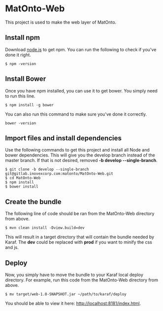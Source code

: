 # MatOnto-Web

This project is used to make the web layer of MatOnto.

## Install npm

Download [node.js](https://nodejs.org/en/) to get npm. You can run the following to check if you've done it right.

```
$ npm -version
```

## Install Bower

Once you have npm installed, you can use it to get bower. You simply need to run this line.

```
$ npm install -g bower
```

You can also run this command to make sure you've done it correctly.

```
bower -version
```

## Import files and install dependencies

Use the following commands to get this project and install all Node and bower dependencies. This will give you the develop branch instead of the master branch. If that is not desired, removed **-b develop --single-branch**.

```
$ git clone -b develop --single-branch git@gitlab.inovexcorp.com:matonto/MatOnto-Web.git
$ cd MatOnto-Web
$ npm install
$ bower install
```

## Create the bundle

The following line of code should be ran from the MatOnto-Web directory from above.

```
$ mvn clean install -Dview.build=dev
```

This will result in a target directory that will contain the bundle needed by Karaf. The **dev** could be replaced with **prod** if you want to minify the css and js.

## Deploy

Now, you simply have to move the bundle to your Karaf local deploy directory. For example, run this code from the MatOnto-Web directory from above.

```
$ mv target/web-1.0-SNAPSHOT.jar ~/path/to/karaf/deploy
```

You should be able to view it here: [http://localhost:8181/index.html](http://localhost:8181/index.html).


